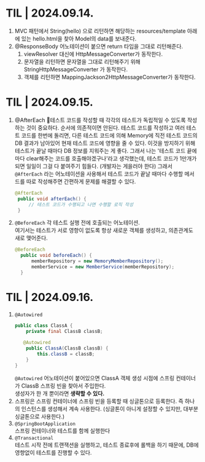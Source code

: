# TIL | 2024.09.14.
1. MVC 패턴에서 String(hello) 으로 리턴하면 해당하는 resources/template 아래에 있는 hello.html을 찾아 Model의 data를 보내준다.
2. @ResponseBody 어노테이션이 붙으면 return 타입을 그대로 리턴해준다.
   1) viewResolver 대신에 HttpMessageConverter가 동작한다.
   2) 문자열을 리턴하면 문자열을 그대로 리턴해주기 위해 StringHttpMessageConverter 가 동작한다.
   3) 객체를 리턴하면 MappingJackson2HttpMessageConverter가 동작한다.

# TIL | 2024.09.15.
1. @AfterEach
   테스트 코드를 작성할 때 각각의 테스트가 독립적일 수 있도록 작성하는 것이 중요하다. 순서에 의존적이면 안된다.
   테스트 코드를 작성하고 여러 테스트 코드를 한번에 돌리면, 다른 테스트 코드에 의해 Memory에 직전 테스트 코드의 DB 결과가 남아있어
   현재 테스트 코드에 영향을 줄 수 있다.
   이것을 방지하기 위해 테스트가 끝날 때마다 DB 정보를 지워주는 게 좋다.
   그래서 나는 '테스트 코드 끝에마다 clear해주는 코드를 호출해야겠구나'라고 생각했는데, 테스트 코드가 1만개가 되면 일일이 그걸 다 붙여주기 힘들다.
   (개발자는 게을러야 한다)
   그래서 `@AfterEach` 라는 어노테이션을 사용해서 테스트 코드가 끝날 때마다 수행할 메서드를 따로 작성해주면 간편하게 문제를 해결할 수 있다.
   ```java
   @AfterEach
    public void afterEach() {
        // 테스트 코드가 수행되고 나면 수행할 로직 작성
    }
   ```

2. `@BeforeEach`
   각 테스트 실행 전에 호출되는 어노테이션. </br>
   여기서는 테스트가 서로 영향이 없도록 항상 새로운 객체를 생성하고, 의존관계도 새로 맺어준다.
   ```java
   @BeforeEach
     public void beforeEach() {
         memberRepository = new MemoryMemberRepository();
         memberService = new MemberService(memberRepository);
     }
   ```
   
# TIL | 2024.09.16.
1. `@Autowired` </br>
   ```java
   public class ClassA {
       private final ClassB classB;
       
      @Autowired
       public ClassA(ClassB classB) {
           this.classB = classB;
       }
   }
   ```
   `@Autowired` 어노테이션이 붙어있으면 ClassA 객체 생성 시점에 스프링 컨테이너가 ClassB 스프링 빈을 찾아서 주입한다. </br>
   생성자가 한 개 뿐이라면 **생략할 수 있다.**
2. 스프링은 스프링 컨테이너에 스프링 빈을 등록할 때 싱글톤으로 등록한다. 즉 하나의 인스턴스를 생성해서 계속 사용한다.
   (싱글톤이 아니게 설정할 수 있지만, 대부분 싱글톤으로 사용한다.)
3. `@SpringBootApplication` </br>
   스프링 컨테이너와 테스트를 함께 실행한다
4. `@Transactional` </br>
   테스트 시작 전에 트랜잭션을 실행하고, 테스트 종료후에 롤백을 하기 때문에, DB에 영향없이 테스트를 진행할 수 있다.